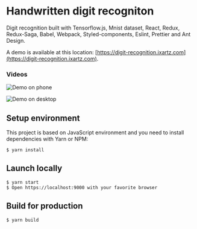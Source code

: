 # Handwritten digit recogniton

Digit recognition built with Tensorflow.js, Mnist dataset, React, Redux, Redux-Saga, Babel, Webpack, Styled-components, Eslint, Prettier and Ant Design.

A demo is available at this location: [https://digit-recognition.ixartz.com](https://digit-recognition.ixartz.com).

### Videos

![Demo on phone](https://digit-recognition.ixartz.com/images/phone.gif)

![Demo on desktop](https://digit-recognition.ixartz.com/images/desktop.gif)

## Setup environment

This project is based on JavaScript environment and you need to install dependencies with Yarn or NPM:

    $ yarn install

## Launch locally

    $ yarn start
    $ Open https://localhost:9000 with your favorite browser

## Build for production

    $ yarn build
